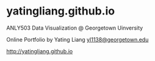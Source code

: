 # yatingliang.github.io

ANLY503 Data Visualization @ Georgetown Uinversity


Online Portfolio by Yating Liang  yl1138@georgetown.edu

http://yatingliang.github.io
